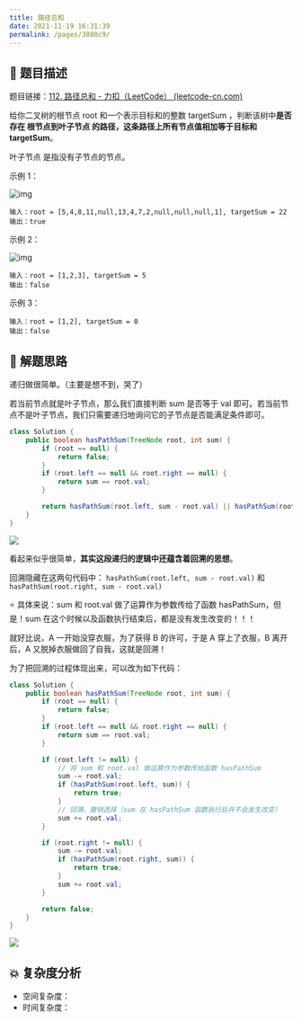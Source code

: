 ```yaml
---
title: 路径总和
date: 2021-11-19 16:31:39
permalink: /pages/3880c9/
---
```


## 📃 题目描述

题目链接：[112. 路径总和 - 力扣（LeetCode） (leetcode-cn.com)](https://leetcode-cn.com/problems/path-sum/)

给你二叉树的根节点 root 和一个表示目标和的整数 targetSum ，判断该树中**是否存在 根节点到叶子节点 的路径，这条路径上所有节点值相加等于目标和 targetSum**。

叶子节点 是指没有子节点的节点。

示例 1：

![img](https://assets.leetcode.com/uploads/2021/01/18/pathsum1.jpg)

```
输入：root = [5,4,8,11,null,13,4,7,2,null,null,null,1], targetSum = 22
输出：true
```

示例 2：

![img](https://assets.leetcode.com/uploads/2021/01/18/pathsum2.jpg)

```
输入：root = [1,2,3], targetSum = 5
输出：false
```


示例 3：

```
输入：root = [1,2], targetSum = 0
输出：false
```

## 🔔 解题思路

递归做很简单。（主要是想不到，哭了）

若当前节点就是叶子节点，那么我们直接判断 sum 是否等于 val 即可。若当前节点不是叶子节点，我们只需要递归地询问它的子节点是否能满足条件即可。


```java
class Solution {
    public boolean hasPathSum(TreeNode root, int sum) {
        if (root == null) {
            return false;
        }
        if (root.left == null && root.right == null) {
            return sum == root.val;
        }

        return hasPathSum(root.left, sum - root.val) || hasPathSum(root.right, sum - root.val);
    }
}
```

![](https://gitee.com/veal98/images/raw/master/img/20211119163947.png)

看起来似乎很简单，**其实这段递归的逻辑中还蕴含着回溯的思想**。

回溯隐藏在这两句代码中： `hasPathSum(root.left, sum - root.val)` 和 `hasPathSum(root.right, sum - root.val)`

⭐ 具体来说：sum 和 root.val 做了运算作为参数传给了函数 hasPathSum，但是！sum 在这个时候以及函数执行结束后，都是没有发生改变的！！！

就好比说，A 一开始没穿衣服，为了获得 B 的许可，于是 A 穿上了衣服，B 离开后，A 又脱掉衣服做回了自我，这就是回溯！

为了把回溯的过程体现出来，可以改为如下代码：

```java
class Solution {
    public boolean hasPathSum(TreeNode root, int sum) {
        if (root == null) {
            return false;
        }
        if (root.left == null && root.right == null) {
            return sum == root.val;
        }

        if (root.left != null) {
            // 将 sum 和 root.val 做运算作为参数传给函数 hasPathSum
            sum -= root.val;
            if (hasPathSum(root.left, sum)) {
                return true;
            }
            // 回溯，撤销选择（sum 在 hasPathSum 函数执行后并不会发生改变）
            sum += root.val;
        }

        if (root.right != null) {
            sum -= root.val;
            if (hasPathSum(root.right, sum)) {
                return true;
            }
            sum += root.val;
        }

        return false;
    }
}
```

![](https://gitee.com/veal98/images/raw/master/img/20211119170616.png)

## 💥 复杂度分析

- 空间复杂度：
- 时间复杂度：

